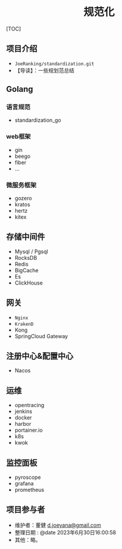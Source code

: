<h1 align="center">规范化</h1>
[TOC]

## 项目介绍
- `JoeRanking/standardization.git` 
- 【导读】：一些规划范总结

## Golang
### 语言规范
- standardization_go

### web框架
- gin
- beego
- fiber
- ...

### 微服务框架
- gozero
- kratos
- hertz
- kitex

## 存储中间件

- Mysql / Pgsql
- RocksDB
- Redis
- BigCache
- Es
- ClickHouse

## 网关
- `Nginx`
- `KrakenD`
- Kong
- SpringCloud Gateway

## 注册中心&配置中心
- Nacos
## 运维
- opentracing
- jenkins
- docker
- harbor
- portainer.io
- k8s
- kwok


## 监控面板
- pyroscope
- grafana
- prometheus

## 项目参与者
- 维护者：董健 d.joeyana@gmail.com
- 整理日期 :  @date 2023年6月30日16:00:58
- 其他：略。